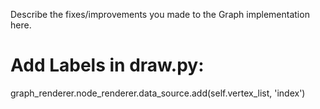 Describe the fixes/improvements you made to the Graph implementation here.

# Add Labels in draw.py:
graph_renderer.node_renderer.data_source.add(self.vertex_list, 'index')
